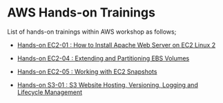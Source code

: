 # AWS Hands-on Trainings

List of hands-on trainings within AWS workshop as follows;

- [Hands-on EC2-01 : How to Install Apache Web Server on EC2 Linux 2](./ec2-01-how-to-install-apache-on-linux2/README.md)

- [Hands-on EC2-04 : Extending and Partitioning EBS Volumes](./ec2-04-extending-partitioning-ebs-volumes/README.md)

- [Hands-on EC2-05 : Working with EC2 Snapshots](./ec2-05-working-with-ec2-snapshots/README.md)

- [Hands-on S3-01 : S3 Website Hosting, Versioning, Logging and Lifecycle Management](./s3-01-hosting-versioning-logging-lifecycle/README.md)